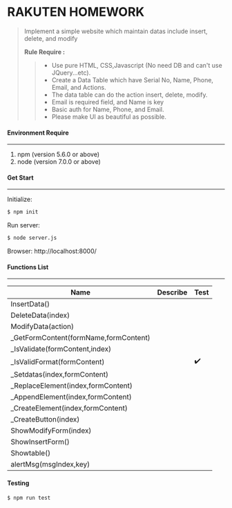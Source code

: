 # RAKUTEN HOMEWORK
> Implement a simple website which maintain datas include insert, delete, and modify
>
> **Rule Require :**    
>> - Use pure HTML, CSS,Javascript (No need DB and can't use JQuery...etc).
>> - Create a Data Table which have Serial No, Name, Phone, Email, and Actions.
>> - The data table can do the action insert, delete, modify.
>> - Email is required field, and Name is key
>> - Basic auth for Name, Phone, and Email.
>> - Please make UI as beautiful as possible.

#### Environment Require
----
1. npm (version 5.6.0 or above)
2. node (version 7.0.0 or above)

#### Get Start
----
Initialize: 
```sh
$ npm init
```
Run server: 
```sh
$ node server.js
```
Browser: http://localhost:8000/

#### Functions List
---
| Name | Describe |Test|
| ------ | ------ | ------ |
| InsertData() |||
| DeleteData(index) |||
| ModifyData(action) |||
| _GetFormContent(formName,formContent) |||
| _IsValidate(formContent,index) |||
| _IsValidFormat(formContent) ||:heavy_check_mark:|
| _Setdatas(index,formContent) |||
| _ReplaceElement(index,formContent) |||
| _AppendElement(index,formContent) |||
| _CreateElement(index,formContent) |||
| _CreateButton(index) |||
| ShowModifyForm(index) |||
| ShowInsertForm() |||
| Showtable() |||
| alertMsg(msgIndex,key) |||

#### Testing
```sh
$ npm run test
```

